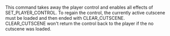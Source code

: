 This command takes away the player control and enables all effects of SET_PLAYER_CONTROL. To regain the control, the currently active cutscene must be loaded and then ended with CLEAR_CUTSCENE. CLEAR_CUTSCENE won't return the control back to the player if the no cutscene was loaded.
